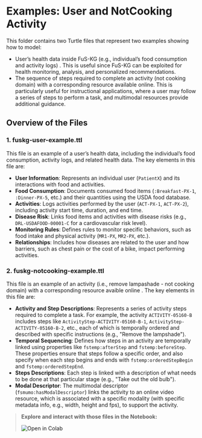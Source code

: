 # Examples: User and NotCooking Activity

This folder contains two Turtle files that represent two examples showing how to model:
- User’s health data inside FuS-KG (e.g., individual’s food consumption and activity logs) . This is useful since FuS-KG can be exploited for health monitoring, analysis, and personalized recommendations.
- The sequence of steps required to complete an activity (not cooking domain) with a corresponding resource available online. This is particularly useful for instructional applications, where a user may follow a series of steps to perform a task, and multimodal resources provide additional guidance. 

## Overview of the Files

### 1. **fuskg-user-example.ttl**

This file is an example of a user’s health data, including the individual’s food consumption, activity logs, and related health data. The key elements in this file are:

- **User Information**: Represents an individual user (`PatientX`) and its interactions with food and activities.
- **Food Consumption**: Documents consumed food items (`:Breakfast-PX-1`, `:Dinner-PX-5`, etc.) and their quantities using the USDA food database.
- **Activities**: Logs activities performed by the user (`ACT-PX-1`, `ACT-PX-2`), including activity start time, duration, and end time.
- **Disease Risk**: Links food items and activities with disease risks (e.g., `DRL-USDAFOOD-00001-C` for a cardiovascular risk level).
- **Monitoring Rules**: Defines rules to monitor specific behaviors, such as food intake and physical activity (`MR1-PX`, `MR2-PX`, etc.).
- **Relationships**: Includes how diseases are related to the user and how barriers, such as chest pain or the cost of a bike, impact performing activities.

### 2. **fuskg-notcooking-example.ttl**

This file is an example of an activity (i.e., remove lampashade - not cooking domain) with a corresponding resource avaible online . The key elements in this file are:

- **Activity and Step Descriptions**: Represents a series of activity steps required to complete a task. For example, the activity `ACTIVITY-05160-B` includes steps like `ActivityStep-ACTIVITY-05160-B-1`, `ActivityStep-ACTIVITY-05160-B-2`, etc., each of which is temporally ordered and described with specific instructions (e.g., "Remove the lampshade").
- **Temporal Sequencing**: Defines how steps in an activity are temporally linked using properties like `fstemp:afterStep` and `fstemp:beforeStep`. These properties ensure that steps follow a specific order, and also specify when each step begins and ends with `fstemp:orderedStepBegin` and `fstemp:orderedStepEnd`.
- **Steps Descriptions**: Each step is linked with a description of what needs to be done at that particular stage (e.g., "Take out the old bulb").
- **Modal Descriptor**: The multimodal descriptor (`fsmumo:hasModalDescriptor`) links the activity to an online video resource, which is associated with a specific modality (with specific metadata info, e.g., width, height and fps), to support the activity.


> **Explore and interact with those files in the Notebook:**
> 
><a href="https://colab.research.google.com/github/IDA-FBK/FuS-KG/tree/update-modules/notebook" style="text-decoration: none;">
>  <img src="https://colab.research.google.com/assets/colab-badge.svg" alt="Open in Colab">
></a>

